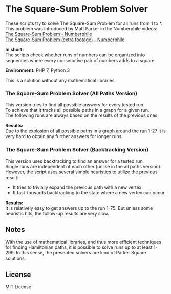 The Square-Sum Problem Solver
========
These scripts try to solve The Square-Sum Problem for all runs from 1 to *.  
This problem was introduced by Matt Parker in the Numberphile videos:  
[The Square-Sum Problem - Numberphile](https://youtu.be/G1m7goLCJDY)  
[The Square-Sum Problem (extra footage) - Numberphile](https://youtu.be/7_ph5djCCnM)

**In short:**  
The scripts check whether runs of numbers can be organized into sequences where every consecutive pair of numbers adds to a square.

**Environment:** PHP 7, Python 3

This is a solution without any mathematical libraries.

### The Square-Sum Problem Solver (All Paths Version)
This version tries to find all possible answers for every tested run.  
To achieve that it tracks all possible paths in a graph for a given run.  
The following runs are always based on the results of the previous ones.

**Results:**  
Due to the explosion of all possible paths in a graph around the run 1-27 it is very hard to obtain any further answers for longer runs.

### The Square-Sum Problem Solver (Backtracking Version)
This version uses backtracking to find an answer for a tested run.  
Single runs are independent of each other (unlike in the all paths version).  
However, the script uses several simple heuristics to utilize the previous result:
- It tries to trivially expand the previous path with a new vertex.
- It fast-forwards backtracking to the state where a new vertex can occur. 

**Results:**  
It is relatively easy to get answers up to the run 1-75.
But unless some heuristic hits, the follow-up results are very slow.


## Notes
With the use of mathematical libraries, and thus more efficient techniques for finding Hamiltonian paths, it is possible to solve runs up to at least 1-299.
In this sense, the presented solvers are kind of Parker Square solutions.


## License
MIT License